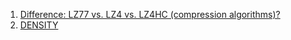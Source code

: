  1. [Difference: LZ77 vs. LZ4 vs. LZ4HC (compression algorithms)?](https://stackoverflow.com/questions/28635496/difference-lz77-vs-lz4-vs-lz4hc-compression-algorithms)
 2. [DENSITY](https://github.com/centaurean/density)
